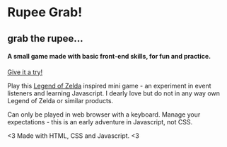 # Rupee Grab!

## grab the rupee... 

#### A small game made with basic front-end skills, for fun and practice.

[Give it a try!](https://meganmckeough.github.io/rupee-grab/)

Play this [Legend of Zelda](https://www.zelda.com/) inspired mini game - an experiment in event listeners and learning Javascript. I dearly love but do not in any way own Legend of Zelda or similar products.

Can only be played in web browser with a keyboard. 
Manage your expectations - this is an early adventure in Javascript, not CSS. 

<3 Made with HTML, CSS and Javascript. <3


